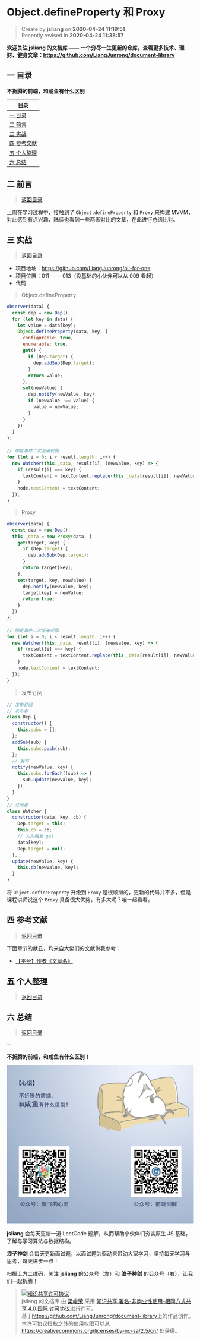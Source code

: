 Object.defineProperty 和 Proxy
===

> Create by **jsliang** on **2020-04-24 11:19:51**  
> Recently revised in **2020-04-24 11:38:57**

**欢迎关注 jsliang 的文档库 —— 一个穷尽一生更新的仓库，查看更多技术、理财、健身文章：https://github.com/LiangJunrong/document-library**

## <a name="chapter-one" id="chapter-one"></a>一 目录

**不折腾的前端，和咸鱼有什么区别**

| 目录 |
| --- | 
| [一 目录](#chapter-one) | 
| <a name="catalog-chapter-two" id="catalog-chapter-two"></a>[二 前言](#chapter-two) |
| <a name="catalog-chapter-three" id="catalog-chapter-three"></a>[三 实战](#chapter-three) |
| <a name="catalog-chapter-four" id="catalog-chapter-four"></a>[四 参考文献](#chapter-four) |
| <a name="catalog-chapter-five" id="catalog-chapter-five"></a>[五 个人整理](#chapter-five) |
| <a name="catalog-chapter-six" id="catalog-chapter-six"></a>[六 总结](#chapter-six) |

## <a name="chapter-two" id="chapter-two"></a>二 前言

> [返回目录](#chapter-one)

上周在学习过程中，接触到了 `Object.defineProperty` 和 `Proxy` 来构建 MVVM，对此感到有点兴趣，陆续也看到一些两者对比的文章，在此进行总结比对。

## <a name="chapter-three" id="chapter-three"></a>三 实战

> [返回目录](#chapter-one)

* 项目地址：https://github.com/LiangJunrong/all-for-one
* 项目位置：011 —— 013（没基础的小伙伴可以从 009 看起）
* 代码

> Object.defineProperty

```js
observer(data) {
  const dep = new Dep();
  for (let key in data) {
    let value = data[key];
    Object.defineProperty(data, key, {
      configurable: true,
      enumerable: true,
      get() {
        if (Dep.target) {
          dep.addSub(Dep.target);
        }
        return value;
      },
      set(newValue) {
        dep.notify(newValue, key);
        if (newValue !== value) {
          value = newValue;
        }
      }
    });
  }
};

// 绑定事件二次渲染视图
for (let i = 0; i < result.length; i++) {
  new Watcher(this._data, result[i], (newValue, key) => {
    if (result[i] === key) {
      textContent = textContent.replace(this._data[result[i]], newValue);
    }
    node.textContent = textContent;
  });
}
```

> Proxy

```js
observer(data) {
  const dep = new Dep();
  this._data = new Proxy(data, {
    get(target, key) {
      if (Dep.target) {
        dep.addSub(Dep.target);
      }
      return target[key];
    },
    set(target, key, newValue) {
      dep.notify(newValue, key);
      target[key] = newValue;
      return true;
    }
  })
};

// 绑定事件二次渲染视图
for (let i = 0; i < result.length; i++) {
  new Watcher(this._data, result[i], (newValue, key) => {
    if (result[i] === key) {
      textContent = textContent.replace(this._data[result[i]], newValue);
    }
    node.textContent = textContent;
  });
}
```

> 发布订阅

```js
// 发布订阅
// 发布者
class Dep {
  constructor() {
    this.subs = [];
  };
  addSub(sub) {
    this.subs.push(sub);
  };
  // 发布
  notify(newValue, key) {
    this.subs.forEach((sub) => {
      sub.update(newValue, key);
    });
  }
}
// 订阅者
class Watcher {
  constructor(data, key, cb) {
    Dep.target = this;
    this.cb = cb;
    // 人为触发 get
    data[key];
    Dep.target = null;
  };
  update(newValue, key) {
    this.cb(newValue, key);
  }
}
```

将 `Object.defineProperty` 升级到 `Proxy` 是很顺滑的，更新的代码并不多，但是课程讲师说这个 `Proxy` 具备很大优势，有多大呢？咱一起看看。

## <a name="chapter-four" id="chapter-four"></a>四 参考文献

> [返回目录](#chapter-one)

下面章节的献丑，均来自大佬们的文献供我参考：

* [【平台】作者《文章名》](地址)

## <a name="chapter-five" id="chapter-five"></a>五 个人整理

> [返回目录](#chapter-one)

## <a name="chapter-six" id="chapter-six"></a>六 总结

> [返回目录](#chapter-one)

--

**不折腾的前端，和咸鱼有什么区别！**

![图](../../../public-repertory/img/z-index-small.png)

**jsliang** 会每天更新一道 LeetCode 题解，从而帮助小伙伴们夯实原生 JS 基础，了解与学习算法与数据结构。

**浪子神剑** 会每天更新面试题，以面试题为驱动来带动大家学习，坚持每天学习与思考，每天进步一点！

扫描上方二维码，关注 **jsliang** 的公众号（左）和 **浪子神剑** 的公众号（右），让我们一起折腾！

> <a rel="license" href="http://creativecommons.org/licenses/by-nc-sa/4.0/"><img alt="知识共享许可协议" style="border-width:0" src="https://i.creativecommons.org/l/by-nc-sa/4.0/88x31.png" /></a><br /><span xmlns:dct="http://purl.org/dc/terms/" property="dct:title">jsliang 的文档库</span> 由 <a xmlns:cc="http://creativecommons.org/ns#" href="https://github.com/LiangJunrong/document-library" property="cc:attributionName" rel="cc:attributionURL">梁峻荣</a> 采用 <a rel="license" href="http://creativecommons.org/licenses/by-nc-sa/4.0/">知识共享 署名-非商业性使用-相同方式共享 4.0 国际 许可协议</a>进行许可。<br />基于<a xmlns:dct="http://purl.org/dc/terms/" href="https://github.com/LiangJunrong/document-library" rel="dct:source">https://github.com/LiangJunrong/document-library</a>上的作品创作。<br />本许可协议授权之外的使用权限可以从 <a xmlns:cc="http://creativecommons.org/ns#" href="https://creativecommons.org/licenses/by-nc-sa/2.5/cn/" rel="cc:morePermissions">https://creativecommons.org/licenses/by-nc-sa/2.5/cn/</a> 处获得。